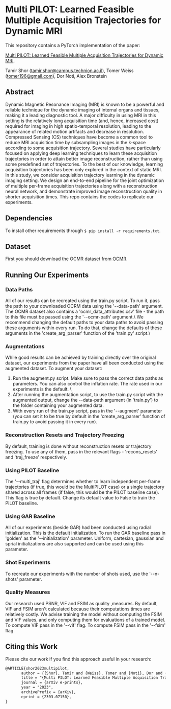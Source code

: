 # Multi PILOT: Learned Feasible Multiple Acquisition Trajectories for Dynamic MRI

This repository contains a PyTorch implementation of the paper:

[Multi PILOT: Learned Feasible Multiple Acquisition Trajectories for Dynamic MRI](https://arxiv.org/abs/2303.07150).

Tamir Shor (<tamir.shor@campus.technion.ac.il>), Tomer Weiss (<tomer196@gmail.com>), Dor Noti, Alex Bronstein

## Abstract

Dynamic Magnetic Resonance Imaging (MRI) is known to be a powerful and reliable technique for the dynamic imaging of internal organs and tissues, making it a leading diagnostic tool. A major difficulty in using MRI in this setting is the relatively long acquisition
time (and, hence, increased cost) required for imaging in high spatio-temporal resolution,
leading to the appearance of related motion artifacts and decrease in resolution. Compressed Sensing (CS) techniques have become a common tool to reduce MRI acquisition
time by subsampling images in the k-space according to some acquisition trajectory. Several studies have particularly focused on applying deep learning techniques to learn these
acquisition trajectories in order to attain better image reconstruction, rather than using
some predefined set of trajectories. To the best of our knowledge, learning acquisition
trajectories has been only explored in the context of static MRI. In this study, we consider
acquisition trajectory learning in the dynamic imaging setting. We design an end-to-end
pipeline for the joint optimization of multiple per-frame acquisition trajectories along with
a reconstruction neural network, and demonstrate improved image reconstruction quality
in shorter acquisition times.
This repo contains the codes to replicate our experiments.

## Dependencies

To install other requirements through `$ pip install -r requirements.txt`.

## Dataset
First you should download the OCMR dataset from [OCMR](https://ocmr.s3.amazonaws.com/data/ocmr_cine.tar.gz).

## Running Our Experiments

### Data Paths
All of our results can be recreated using the train.py script.
To run it, pass the path to your downloaded OCRM data using the '--data-path' argument. The OCMR dataset also contains a 'ocmr_data_attributes.csv' file - the path to this file must be passed using the '--ocmr-path' argument.\\
We recommend changing the default paths to your data paths to avoid passing these arguments within every run. To do that, change the defaults of these arguments in the 'create_arg_parser' function of the 'train.py' script.\\

### Augmentations
While good results can be achieved by training directly over the original dataset, our experiments from the paper have all been conducted using the augmented dataset. To augment your dataset:
1. Run the augment.py script. Make sure to pass the correct data paths as parameters. You can also control the inflation rate. The rate used in our experiments is the default. \\
2. After running the augmentation script, to use the train.py script with the augmented output, change the --data-path argument (in 'train.py') to the folder containing your augmented data.
3. With every run of the train.py script, pass in the '--augment' parameter (you can set it to be true by default in the 'create_arg_parser' function of train.py to avoid passing it in every run).

### Reconstruction Resets and Trajectory Freezing
By default, training is done without reconstruction resets or trajectory freezing. To use any of them, pass in the relevant flags - 'recons_resets' and 'traj_freeze' respectively.

### Using PILOT Baseline
The '--multi_traj' flag determines whether to learn independent per-frame trajectories (if true, this would be the MultiPILOT case) or a single trajectory shared across all frames (if false, this would be the PILOT baseline case). This flag is true by default. Change its default value to False to train the PILOT baseline.

### Using GAR Baseline
All of our experiments (beside GAR) had been conducted using radial initialization. This is the default initialization. To run the GAR baseline pass in 'golden' as the '--initialization' parameter.
Uniform, cartesian, gaussian and sprial initializations are also supported and can be used using this parameter.

### Shot Experiments
To recreate our experiments with the number of shots used, use the '--n-shots' parameter. 

### Quality Measures
Our research used PSNR, VIF and FSIM as quality ,measures. By default, VIF and FSIM aren't calculated because their computations times are relatively costly. We advise training the model without computing the FSIM and VIF values, and only computing them for evaluations of a trained model.
To compute VIF pass in the '--vif' flag. To compute FSIM pass in the '--fsim' flag.


## Citing this Work
Please cite our work if you find this approach useful in your research:
```latex
@ARTICLE{shor2023multipilot,
       author = {{Shor}, Tamir and {Weiss}, Tomer and {Noti}, Dor and {Bronstein}, Alex},
       title = "{Multi PILOT: Learned Feasible Multiple Acquisition Trajectories for Dynamic MRI}",
       journal = {arXiv e-prints},
       year = "2023",
       archivePrefix = {arXiv},
       eprint = {2303.07150},
}
```
